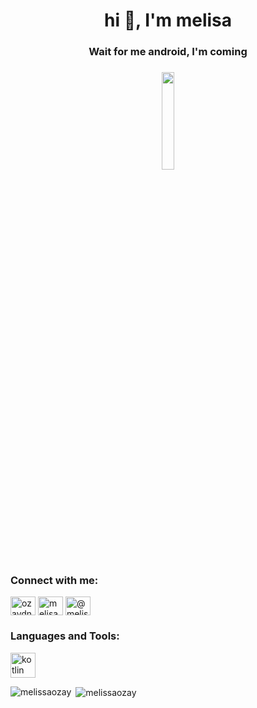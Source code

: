 <h1 align="center">hi 👋, I'm melisa</h1>
<h3 align="center">Wait for me android, I'm coming</h3>
<h3 align="center"<a href="#"><img width="20%" height="auto" src="https://user-images.githubusercontent.com/106618067/188508210-6e417047-b56d-4935-a232-4a017586f527.png" height="175px"/></a>
<h3 align="left">Connect with me:</h3>
<p align="left">
<a href="https://twitter.com/ozaydnmelisaa" target="blank"><img align="center" src="https://raw.githubusercontent.com/rahuldkjain/github-profile-readme-generator/master/src/images/icons/Social/twitter.svg" alt="ozaydnmelisaa" height="30" width="40" /></a>
<a href="https://linkedin.com/in/melisa özaydin" target="blank"><img align="center" src="https://raw.githubusercontent.com/rahuldkjain/github-profile-readme-generator/master/src/images/icons/Social/linked-in-alt.svg" alt="melisa özaydin" height="30" width="40" /></a>
<a href="https://medium.com/@melisa.zaydin" target="blank"><img align="center" src="https://raw.githubusercontent.com/rahuldkjain/github-profile-readme-generator/master/src/images/icons/Social/medium.svg" alt="@melisa.zaydin" height="30" width="40" /></a>
</p>

<h3 align="left">Languages and Tools:</h3>
<p align="left"> <a href="https://kotlinlang.org" target="_blank" rel="noreferrer"> <img src="https://www.vectorlogo.zone/logos/kotlinlang/kotlinlang-icon.svg" alt="kotlin" width="40" height="40"/> </a> </p>

<p><img align="left" src="https://github-readme-stats.vercel.app/api/top-langs?username=melissaozay&show_icons=true&locale=en&layout=compact" alt="melissaozay" /></p>

<p>&nbsp;<img align="center" src="https://github-readme-stats.vercel.app/api?username=melissaozay&show_icons=true&locale=en" alt="melissaozay" /></p>


